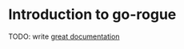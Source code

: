 # Introduction to go-rogue

TODO: write [great documentation](http://jacobian.org/writing/great-documentation/what-to-write/)
